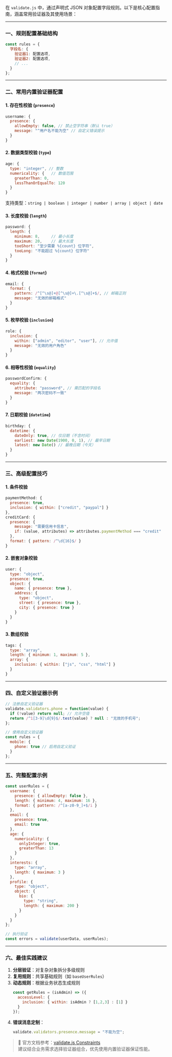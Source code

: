 在 `validate.js` 中，通过声明式 JSON 对象配置字段规则。以下是核心配置指南，涵盖常用验证器及其使用场景：

---

### 一、**规则配置基础结构**
```javascript
const rules = {
  字段名: {
    验证器1: 配置选项,
    验证器2: 配置选项,
    // ...
  }
};
```

---

### 二、**常用内置验证器配置**

#### 1. **存在性校验** (`presence`)
```javascript
username: {
  presence: {
    allowEmpty: false, // 禁止空字符串（默认 true）
    message: "^用户名不能为空" // 自定义错误提示
  }
}
```

#### 2. **数据类型校验** (`type`)
```javascript
age: {
  type: "integer", // 整数
  numericality: {   // 数值范围
    greaterThan: 0,
    lessThanOrEqualTo: 120
  }
}
```
支持类型：`string | boolean | integer | number | array | object | date`

#### 3. **长度校验** (`length`)
```javascript
password: {
  length: {
    minimum: 8,     // 最小长度
    maximum: 20,    // 最大长度
    tooShort: "至少需要 %{count} 位字符",
    tooLong: "不能超过 %{count} 位字符"
  }
}
```

#### 4. **格式校验** (`format`)
```javascript
email: {
  format: {
    pattern: /^[^\s@]+@[^\s@]+\.[^\s@]+$/, // 邮箱正则
    message: "无效的邮箱格式"
  }
}
```

#### 5. **枚举校验** (`inclusion`)
```javascript
role: {
  inclusion: {
    within: ["admin", "editor", "user"], // 允许值
    message: "无效的用户角色"
  }
}
```

#### 6. **相等性校验** (`equality`)
```javascript
passwordConfirm: {
  equality: {
    attribute: "password", // 需匹配的字段名
    message: "两次密码不一致"
  }
}
```

#### 7. **日期校验** (`datetime`)
```javascript
birthday: {
  datetime: {
    dateOnly: true, // 仅日期（不含时间）
    earliest: new Date(1900, 0, 1), // 最早日期
    latest: new Date() // 最晚日期（今天）
  }
}
```

---

### 三、**高级配置技巧**

#### 1. **条件校验**
```javascript
paymentMethod: {
  presence: true,
  inclusion: { within: ["credit", "paypal"] }
},
creditCard: {
  presence: {
    message: "需要信用卡信息",
    if: (value, attributes) => attributes.paymentMethod === "credit"
  },
  format: { pattern: /^\d{16}$/ }
}
```

#### 2. **嵌套对象校验**
```javascript
user: {
  type: "object",
  presence: true,
  object: {
    name: { presence: true },
    address: {
      type: "object",
      street: { presence: true },
      city: { presence: true }
    }
  }
}
```

#### 3. **数组校验**
```javascript
tags: {
  type: "array",
  length: { minimum: 1, maximum: 5 },
  array: {
    inclusion: { within: ["js", "css", "html"] }
  }
}
```

---

### 四、**自定义验证器示例**
```javascript
// 注册自定义验证器
validate.validators.phone = function(value) {
  if (!value) return null; // 允许空值
  return /^1[3-9]\d{9}$/.test(value) ? null : "无效的手机号";
};

// 使用自定义验证器
const rules = {
  mobile: {
    phone: true // 启用自定义验证
  }
};
```

---

### 五、**完整配置示例**
```javascript
const userRules = {
  username: {
    presence: { allowEmpty: false },
    length: { minimum: 4, maximum: 16 },
    format: { pattern: /^[a-z0-9_]+$/i }
  },
  email: {
    presence: true,
    email: true
  },
  age: {
    numericality: {
      onlyInteger: true,
      greaterThan: 13
    }
  },
  interests: {
    type: "array",
    length: { maximum: 3 }
  },
  profile: {
    type: "object",
    object: {
      bio: {
        type: "string",
        length: { maximum: 200 }
      }
    }
  }
};

// 执行验证
const errors = validate(userData, userRules);
```

---

### 六、**最佳实践建议**
1. **分层验证**：对复杂对象拆分多级规则
2. **复用规则**：共享基础规则（如 `baseUserRules`）
3. **动态规则**：根据业务状态生成规则
   ```javascript
   const getRules = (isAdmin) => ({
     accessLevel: {
       inclusion: { within: isAdmin ? [1,2,3] : [1] }
     }
   });
   ```
4. **错误消息定制**：
   ```javascript
   validate.validators.presence.message = "不能为空";
   ```

> 📘 官方文档参考：[validate.js Constraints](https://validatejs.org/#validators)  
> 建议结合业务需求选择验证器组合，优先使用内置验证器保证性能。